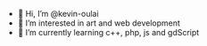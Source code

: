- 👋 Hi, I’m @kevin-oulai
- 👀 I’m interested in art and web development
- 🌱 I’m currently learning c++, php, js and gdScript

<!---
kevin-oulai/kevin-oulai is a ✨ special ✨ repository because its `README.md` (this file) appears on your GitHub profile.
You can click the Preview link to take a look at your changes.
--->
